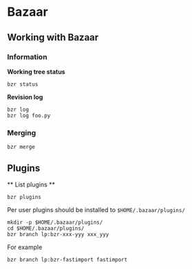 # Bazaar #

## Working with Bazaar

### Information ###

**Working tree status**

	bzr status

**Revision log**

	bzr log
	bzr log foo.py

### Merging ###

	bzr merge

## Plugins ##

** List plugins **

	bzr plugins

Per user plugins should be installed to `$HOME/.bazaar/plugins/`

	mkdir -p $HOME/.bazaar/plugins/
	cd $HOME/.bazaar/plugins/
	bzr branch lp:bzr-xxx-yyy xxx_yyy

For example

	bzr branch lp:bzr-fastimport fastimport



